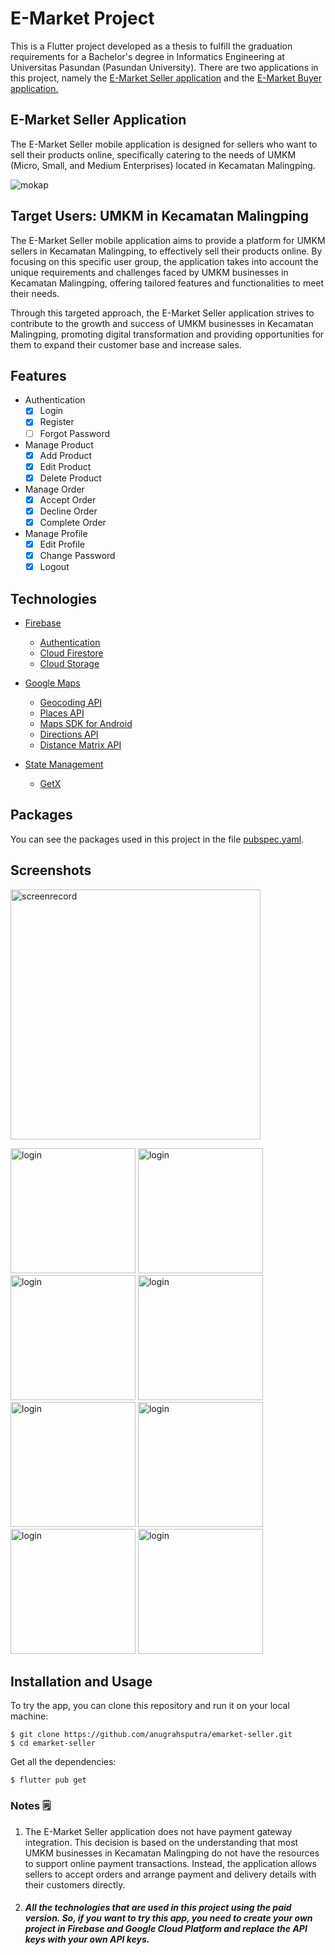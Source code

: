 # E-Market Project
This is a Flutter project developed as a thesis to fulfill the graduation requirements for a Bachelor's degree in Informatics Engineering at Universitas Pasundan (Pasundan University). There are two applications in this project, namely the [E-Market Seller application](https://github.com/anugrahsputra/emarket-seller.git) and the [E-Market Buyer application.](https://github.com/anugrahsputra/emarket-buyer.git)

## E-Market Seller Application
The E-Market Seller mobile application is designed for sellers who want to sell their products online, specifically catering to the needs of UMKM (Micro, Small, and Medium Enterprises) located in Kecamatan Malingping.

![mokap](https://github.com/anugrahsputra/emarket-seller/assets/71306482/f275e463-1f1d-4f0e-873f-9cb17d732aed)

## Target Users: UMKM in Kecamatan Malingping
The E-Market Seller mobile application aims to provide a platform for UMKM sellers in Kecamatan Malingping, to effectively sell their products online. By focusing on this specific user group, the application takes into account the unique requirements and challenges faced by UMKM businesses in Kecamatan Malingping, offering tailored features and functionalities to meet their needs.

Through this targeted approach, the E-Market Seller application strives to contribute to the growth and success of UMKM businesses in Kecamatan Malingping, promoting digital transformation and providing opportunities for them to expand their customer base and increase sales.

## Features

- Authentication
    - [x] Login
    - [x] Register
    - [ ] Forgot Password

- Manage Product
    - [x] Add Product
    - [x] Edit Product
    - [x] Delete Product

- Manage Order
    - [x] Accept Order
    - [x] Decline Order
    - [x] Complete Order

- Manage Profile
    - [x] Edit Profile
    - [x] Change Password
    - [x] Logout

## Technologies

- [Firebase](https://firebase.google.com/)
    - [Authentication](https://firebase.google.com/docs/auth)
    - [Cloud Firestore](https://firebase.google.com/docs/firestore)
    - [Cloud Storage](https://firebase.google.com/docs/storage)

- [Google Maps](https://developers.google.com/maps/documentation)
    - [Geocoding API](https://developers.google.com/maps/documentation/geocoding/overview)
    - [Places API](https://developers.google.com/maps/documentation/places/web-service/overview)
    - [Maps SDK for Android](https://developers.google.com/maps/documentation/android-sdk/overview)
    - [Directions API](https://developers.google.com/maps/documentation/directions/overview)
    - [Distance Matrix API](https://developers.google.com/maps/documentation/distance-matrix/overview)

- [State Management](https://flutter.dev/docs/development/data-and-backend/state-mgmt)
    - [GetX](https://pub.dev/packages/get)

## Packages

You can see the packages used in this project in the file [pubspec.yaml](pubspec.yaml).

## Screenshots
<img src="https://github.com/anugrahsputra/emarket-seller/assets/71306482/8e440fdf-2678-4fb5-a44a-aae399664327" width=400 alt="screenrecord">


<p>
  <img src="https://github.com/anugrahsputra/emarket-seller/assets/71306482/5c8735ba-b3bb-423a-a533-309add9f95d4" width=200 alt="login">
  <img src="https://github.com/anugrahsputra/emarket-seller/assets/71306482/a01b3fcc-8bce-4174-8043-0fcf66917950" width=200 alt="login">
  <img src="https://github.com/anugrahsputra/emarket-seller/assets/71306482/d4ba6730-531d-4a55-a86a-e06e5089a912" width=200 alt="login">
  <img src="https://github.com/anugrahsputra/emarket-seller/assets/71306482/acb6799e-ac39-41bd-bb39-8bb20573dc9b" width=200 alt="login">
  <img src="https://github.com/anugrahsputra/emarket-seller/assets/71306482/b151f611-ea2c-4f79-8d5e-c0f9e93a7f5c" width=200 alt="login">
  <img src="https://github.com/anugrahsputra/emarket-seller/assets/71306482/53b9d21f-94b7-4998-ab0f-b57b9788df24" width=200 alt="login">
  <img src="https://github.com/anugrahsputra/emarket-seller/assets/71306482/12cfe063-3222-470c-9339-ef33df8d96fa" width=200 alt="login">
  <img src="https://github.com/anugrahsputra/emarket-seller/assets/71306482/83175c81-7488-412f-be72-61bc64b839ee" width=200 alt="login">
</p>

## Installation and Usage

To try the app, you can clone this repository and run it on your local machine:
```
$ git clone https://github.com/anugrahsputra/emarket-seller.git
$ cd emarket-seller
```
Get all the dependencies:
```
$ flutter pub get
```


### Notes 🗒️
1. The E-Market Seller application does not have payment gateway integration. This decision is based on the understanding that most UMKM businesses in Kecamatan Malingping do not have the resources to support online payment transactions. Instead, the application allows sellers to accept orders and arrange payment and delivery details with their customers directly.

2. ##### All the technologies that are used in this project using the paid version. So, if you want to try this app, you need to create your own project in Firebase and Google Cloud Platform and replace the API keys with your own API keys.

